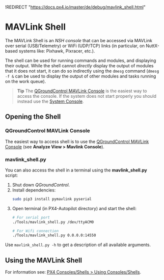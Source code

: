 !REDIRECT "https://docs.px4.io/master/de/debug/mavlink_shell.html"

# MAVLink Shell

The MAVLink Shell is an *NSH console* that can be accessed via MAVLink over serial (USB/Telemetry) or WiFi (UDP/TCP) links (in particular, on NuttX-based systems like: Pixhawk, Pixracer, etc.).

The shell can be used for running commands and modules, and displaying their output. While the shell cannot *directly* display the output of modules that it does not start, it can do so indirectly using the `dmesg` command (`dmesg -f &` can be used to display the output of other modules and tasks running on the work queue).

> **Tip** The [QGroundControl MAVLink Console](#qgroundcontrol) is the easiest way to access the console. If the system does not start properly you should instead use the [System Console](../debug/system_console.md).

## Opening the Shell

<a id="qgroundcontrol"></a>

### QGroundControl MAVLink Console

The easiest way to access shell is to use the [QGroundControl MAVLink Console](https://docs.qgroundcontrol.com/en/analyze_view/mavlink_console.html) (see **Analyze View > Mavlink Console**).

### mavlink_shell.py

You can also access the shell in a terminal using the **mavlink_shell.py** script:
1. Shut down *QGroundControl*.
1. Install dependencies:
   ```sh
   sudo pip3 install pymavlink pyserial
   ```
1. Open terminal (in PX4-Autopilot directory) and start the shell:
   ```sh
   # For serial port
   ./Tools/mavlink_shell.py /dev/ttyACM0
   ```
    ```sh
   # For Wifi connection
   ./Tools/mavlink_shell.py 0.0.0.0:14550
   ```

Use `mavlink_shell.py -h` to get a description of all available arguments.

## Using the MAVLink Shell

For information see: [PX4 Consoles/Shells > Using Consoles/Shells](../debug/consoles.md#using_the_console).

